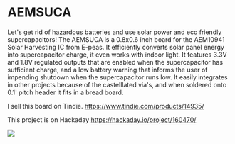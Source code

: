 # AEMSUCA
Let's get rid of hazardous batteries and use solar power and eco friendly supercapacitors! The AEMSUCA is a 0.8x0.6 inch board for the AEM10941 Solar Harvesting IC from E-peas. It efficiently converts solar panel energy into supercapacitor charge, it even works with indoor light. It features 3.3V and 1.8V regulated outputs that are enabled when the supercapacitor has sufficient charge, and a low battery warning that informs the user of impending shutdown when the supercapacitor runs low. It easily integrates in other projects because of the castelllated via's, and when soldered onto 0.1' pitch header it fits in a bread board.

I sell this board on Tindie. https://www.tindie.com/products/14935/

This project is on Hackaday https://hackaday.io/project/160470/

<img src="https://cdn.hackaday.io/images/5339421537641390185.jpg">
